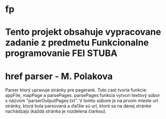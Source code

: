 # fp
# Tento projekt obsahuje vypracovane zadanie z predmetu Funkcionalne programovanie FEI STUBA

# href parser - M. Polakova
Parser ktorý upravuje stránky pre pagerank. Tuto cast tvoria funkcie: appFile, mapPage a parsePages. parsePages funkcia vytvorí textový súbor s názvom "parserOutputPages.txt". V tomto súbore je na prvom mieste url stránky, ktorá bola parsovaná a ďaľšie sú url, ktoré sa na danej stránke nachádzajú (každá stránka je rozdelená čiarkou).
